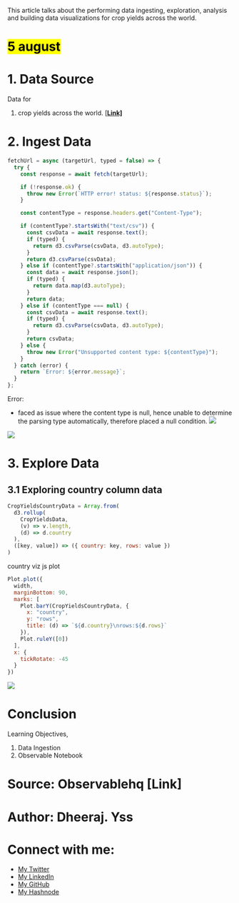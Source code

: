 This article talks about the performing data ingesting, exploration, analysis and building data visualizations for crop yields across the world.

# <mark>5 august</mark>

# 1\. Data Source

Data for

1. crop yields across the world. \[[**Link\]**](https://ourworldindata.org/explorers/crop-yields)

# **2\. Ingest Data**

```javascript
fetchUrl = async (targetUrl, typed = false) => {
  try {
    const response = await fetch(targetUrl);

    if (!response.ok) {
      throw new Error(`HTTP error! status: ${response.status}`);
    }

    const contentType = response.headers.get("Content-Type");

    if (contentType?.startsWith("text/csv")) {
      const csvData = await response.text();
      if (typed) {
        return d3.csvParse(csvData, d3.autoType);
      }
      return d3.csvParse(csvData);
    } else if (contentType?.startsWith("application/json")) {
      const data = await response.json();
      if (typed) {
        return data.map(d3.autoType);
      }
      return data;
    } else if (contentType === null) {
      const csvData = await response.text();
      if (typed) {
        return d3.csvParse(csvData, d3.autoType);
      }
      return csvData;
    } else {
      throw new Error("Unsupported content type: ${contentType}");
    }
  } catch (error) {
    return `Error: ${error.message}`;
  }
};
```

Error:

- faced as issue where the content type is null, hence unable to determine the parsing type automatically, therefore placed a null condition. ![](https://cdn.hashnode.com/res/hashnode/image/upload/v1722878281242/cbb62094-2b23-4ef3-bf3e-a8ac1588893a.png)


![](https://cdn.hashnode.com/res/hashnode/image/upload/v1722878111018/a860820f-0263-47c5-971a-67a7926b7c65.png)


# **3\. Explore Data**

## **3.1 Exploring country column data**

```javascript
CropYieldsCountryData = Array.from(
  d3.rollup(
    CropYieldsData,
    (v) => v.length,
    (d) => d.country
  ),
  ([key, value]) => ({ country: key, rows: value })
)
```

country viz js plot

```javascript
Plot.plot({
  width,
  marginBottom: 90,
  marks: [
    Plot.barY(CropYieldsCountryData, {
      x: "country",
      y: "rows",
      title: (d) => `${d.country}\nrows:${d.rows}`
    }),
    Plot.ruleY([0])
  ],
  x: {
    tickRotate: -45
  }
})
```

![](https://cdn.hashnode.com/res/hashnode/image/upload/v1722964201839/be03984a-9d2d-49ea-aef3-2a5fa818b57f.png)


# Conclusion

Learning Objectives,

1. Data Ingestion
2. Observable Notebook

# Source: Observablehq \[Link\]

# Author: Dheeraj. Yss

# Connect with me:

- [My Twitter](https://twitter.com/yssdheeraj)
- [My LinkedIn](https://www.linkedin.com/in/dheerajy1/)
- [My GitHub](https://github.com/dheerajy1)
- [My Hashnode](https://dheerajy1.hashnode.dev/)
